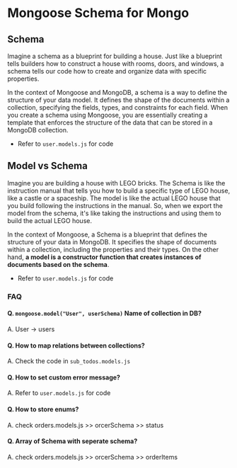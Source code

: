 # Mongoose Schema for Mongo

## Schema
Imagine a schema as a blueprint for building a house. Just like a blueprint tells builders how to construct a house with rooms, doors, and windows, a schema tells our code how to create and organize data with specific properties.

In the context of Mongoose and MongoDB, a schema is a way to define the structure of your data model. It defines the shape of the documents within a collection, specifying the fields, types, and constraints for each field. When you create a schema using Mongoose, you are essentially creating a template that enforces the structure of the data that can be stored in a MongoDB collection.

- Refer to `user.models.js` for code

## Model vs Schema
Imagine you are building a house with LEGO bricks. The Schema is like the instruction manual that tells you how to build a specific type of LEGO house, like a castle or a spaceship. The model is like the actual LEGO house that you build following the instructions in the manual. So, when we export the model from the schema, it's like taking the instructions and using them to build the actual LEGO house.

In the context of Mongoose, a Schema is a blueprint that defines the structure of your data in MongoDB. It specifies the shape of documents within a collection, including the properties and their types. On the other hand, **a model is a constructor function that creates instances of documents based on the schema**.

- Refer to `user.models.js` for code

### FAQ

#### Q. `mongoose.model("User", userSchema)` Name of collection in DB?
A.  User -> users

#### Q. How to map relations between collections?
A.  Check the code in `sub_todos.models.js`

#### Q. How to set custom error message?
A.  Refer to `user.models.js` for code

#### Q. How to store enums?
A.  check orders.models.js >> orcerSchema >> status

#### Q. Array of Schema with seperate schema?
A.  check orders.models.js >> orcerSchema >> orderItems

